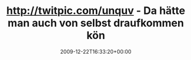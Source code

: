 ---
retweeted: false
source: <a href="http://twitter.com" rel="nofollow">Twitter Web Client</a>
entities:
  hashtags: []
  symbols: []
  user_mentions: []
  urls: []
display_text_range:
- '0'
- '126'
favorite_count: '0'
id_str: '6933732928'
truncated: false
retweet_count: '0'
id: '6933732928'
created_at: Tue Dec 22 16:33:20 +0000 2009
favorited: false
full_text: http://twitpic.com/unquv - Da hätte man auch von selbst draufkommen können.
  FIFO am Postschalter und Cache nur bis zur Treppe.
lang: de
tags:
- pesos/twitter
date: '2009-12-22T16:33:20+00:00'
src: https://twitter.com/bascht/status/6933732928
original_url: https://twitter.com/bascht/status/6933732928
type: twitter_tweet
text: http://twitpic.com/unquv - Da hätte man auch von selbst draufkommen können.
  FIFO am Postschalter und Cache nur bis zur Treppe.
title: http://twitpic.com/unquv - Da hätte man auch von selbst draufkommen kön

---